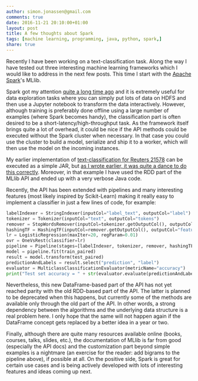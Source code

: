 ```yaml
---
author: simon.jonassen@gmail.com
comments: true
date: 2016-11-21 20:10:00+01:00
layout: post
title: A few thoughts about Spark
tags: [machine learning, programming, java, python, spark,]
share: true
---
```

Recently I have been working on a text-classification task. Along the way I have tested out three interesting machine learning frameworks which I would like to address in the next few posts. This time I start with the [Apache Spark](https://spark.apache.org)'s MLlib.<!--more-->

Spark got my attention [quite a long time ago](http://www.slideshare.net/s-j/yet-another-intro-to-apache-spark) and it is extremely useful for data exploration tasks where you can simply put lots of data on HDFS and then use a Jupyter notebook to transform the data interactively. However, although training is preferably done offline using a large number of examples (where Spark becomes handy), the classification part is often desired to be a short-latency/high-throughput task. As the framework itself brings quite a lot of overhead, it could be nice if the API methods could be executed without the Spark cluster when necessary. In that case you could use the cluster to build a model, serialize and ship it to a worker, which will then use the model on the incoming instances. 

My earlier implementation of [text-classification for Reuters 21578](https://github.com/s-j/reuters21578) can be executed as a simple JAR, but [as I wrote earlier, it was quite a dance to do this correctly](http://s-j.github.io/running-apache-spark-from-a-jar/). Moreover, in that example I have used the RDD part of the MLlib API and ended up with a very verbose Java code.

Recently, the API has been extended with pipelines and many interesting features (most likely inspired by Scikit-Learn) making it really easy to implement a classifier in just a few lines of code, for example:

```python
labelIndexer = StringIndexer(inputCol="label_text", outputCol="label")
tokenizer = Tokenizer(inputCol="text", outputCol="tokens")
remover = StopWordsRemover(inputCol=tokenizer.getOutputCol(), outputCol="filtered")
hashingTF = HashingTF(inputCol=remover.getOutputCol(), outputCol="features")
lr = LogisticRegression(maxIter=20, regParam=0.01)
ovr = OneVsRest(classifier=lr)
pipeline = Pipeline(stages=[labelIndexer, tokenizer, remover, hashingTF, ovr])
model = pipeline.fit(train_paired)
result = model.transform(test_paired)
predictionAndLabels = result.select("prediction", "label")
evaluator = MulticlassClassificationEvaluator(metricName="accuracy")
print("Test set accuracy = " + str(evaluator.evaluate(predictionAndLabels)))
```
Nevertheless, this new DataFrame-based part of the API has not yet reached parity with the old RDD-based part of the API. The latter is planned to be deprecated when this happens, but currently some of the methods are available only through the old part of the API. In other words, a strong dependency between the algorithms and the underlying data structure is a real problem here. I only hope that the same will not happen again if the DataFrame concept gets replaced by a better idea in a year or two.

Finally, although there are quite many resources available online (books, courses, talks, slides, etc.), the documentation of MLlib is far from good (especially the API docs) and the customization part beyond simple examples is a nightmare (an exercise for the reader: add bigrams to the pipeline above), if possible at all. On the positive side, Spark is great for certain use cases and is being actively developed with lots of interesting features and ideas coming up next.

